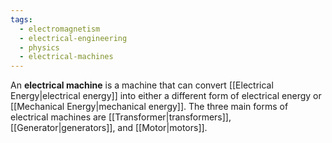 ```yaml
---
tags:
  - electromagnetism
  - electrical-engineering
  - physics
  - electrical-machines
---
```

An **electrical machine** is a machine that can convert [[Electrical Energy|electrical energy]] into either a different form of electrical energy or [[Mechanical Energy|mechanical energy]]. The three main forms of electrical machines are [[Transformer|transformers]], [[Generator|generators]], and [[Motor|motors]].